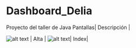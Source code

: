 # Dashboard_Delia
Proyecto del taller de Java
Pantallas| Descripción |

![alt text](https://lh3.googleusercontent.com/4TNjC5kCZCuzornbrlutKjeCw-SYLfbi5vIQRWV06WiZjt1_gtZdfAqAs5pBi1TNWb7H_RA74UwslF8=w1366-h667-rw "Consulta") | Alta |
![alt text](https://lh3.googleusercontent.com/R084uMLGyMNUm9AzzO3jXoZdnTf8W0qtmOezifSz748orRBMbl1TdHfxcxmmzHPL0kZ5dfeJIxiDLWA=w1366-h667-rw "Index")| Index|
